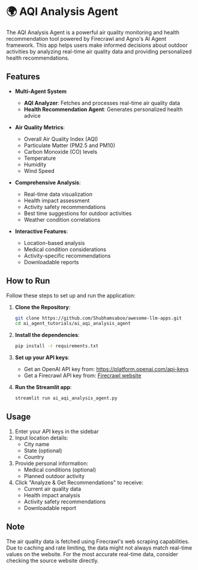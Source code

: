 # 🌍 AQI Analysis Agent

The AQI Analysis Agent is a powerful air quality monitoring and health recommendation tool powered by Firecrawl and Agno's AI Agent framework. This app helps users make informed decisions about outdoor activities by analyzing real-time air quality data and providing personalized health recommendations.

## Features

- **Multi-Agent System**
    - **AQI Analyzer**: Fetches and processes real-time air quality data
    - **Health Recommendation Agent**: Generates personalized health advice

- **Air Quality Metrics**:
  - Overall Air Quality Index (AQI)
  - Particulate Matter (PM2.5 and PM10)
  - Carbon Monoxide (CO) levels
  - Temperature
  - Humidity
  - Wind Speed

- **Comprehensive Analysis**:
  - Real-time data visualization
  - Health impact assessment
  - Activity safety recommendations
  - Best time suggestions for outdoor activities
  - Weather condition correlations

- **Interactive Features**:
  - Location-based analysis
  - Medical condition considerations
  - Activity-specific recommendations
  - Downloadable reports

## How to Run

Follow these steps to set up and run the application:

1. **Clone the Repository**:
   ```bash
   git clone https://github.com/Shubhamsaboo/awesome-llm-apps.git
   cd ai_agent_tutorials/ai_aqi_analysis_agent
   ```

2. **Install the dependencies**:
    ```bash
    pip install -r requirements.txt
    ```

3. **Set up your API keys**:
    - Get an OpenAI API key from: https://platform.openai.com/api-keys
    - Get a Firecrawl API key from: [Firecrawl website](https://www.firecrawl.dev/app/api-keys)

4. **Run the Streamlit app**:
    ```bash
    streamlit run ai_aqi_analysis_agent.py
    ```

## Usage

1. Enter your API keys in the sidebar
2. Input location details:
   - City name
   - State (optional)
   - Country
3. Provide personal information:
   - Medical conditions (optional)
   - Planned outdoor activity
4. Click "Analyze & Get Recommendations" to receive:
   - Current air quality data
   - Health impact analysis
   - Activity safety recommendations
   - Downloadable report

## Note

The air quality data is fetched using Firecrawl's web scraping capabilities. Due to caching and rate limiting, the data might not always match real-time values on the website. For the most accurate real-time data, consider checking the source website directly.
